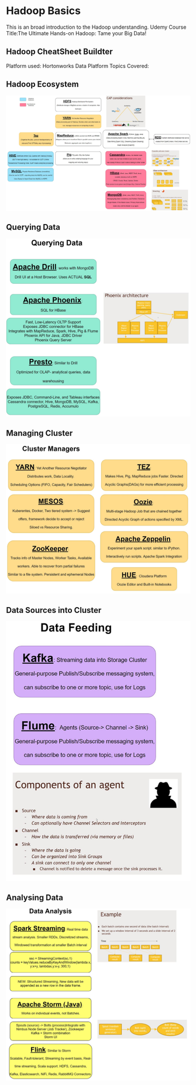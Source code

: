 # Hadoop Basics
This is an broad introduction to the Hadoop understanding.
Udemy Course Title:The Ultimate Hands-on Hadoop: Tame your Big Data!

## **Hadoop CheatSheet Buildter**

Platform used: Hortonworks Data Platform
Topics Covered:
## **Hadoop Ecosystem**
![Hadoop Ecosystem](12.%20Images/Hadoop%20Ecosystem.JPG)

## **Querying Data**
![Querying Data](12.%20Images/Querying%20Data.JPG)

## **Managing Cluster**
![Cluster Managers](12.%20Images/Cluster%20Managers.JPG)

## **Data Sources into Cluster**
![Data Feeding](12.%20Images/Data%20Feeding.JPG)

## **Analysing Data**
![Data Analysis](12.%20Images/Data%20Analysis.JPG)
